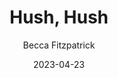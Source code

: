 ---
title: Hush, Hush
author: Becca Fitzpatrick
genre: Fantasy
test: fantasy
date: 2023-04-23
cover: HH
image: /images/HH.webp
altImg: Hush, Hush book cover
rating: 4
---